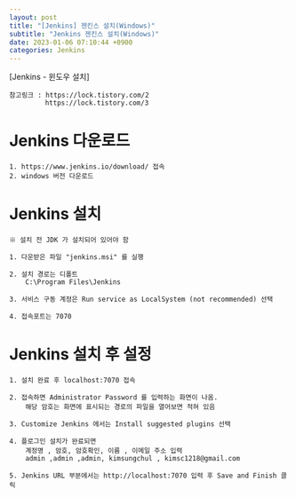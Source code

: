```yaml
---
layout: post
title: "[Jenkins] 젠킨스 설치(Windows)"
subtitle: "Jenkins 젠킨스 설치(Windows)"
date: 2023-01-06 07:10:44 +0900
categories: Jenkins
---
```

[Jenkins - 윈도우 설치]
	
	참고링크 : https://lock.tistory.com/2
			 https://lock.tistory.com/3
		

# Jenkins 다운로드
	
	1. https://www.jenkins.io/download/ 접속
	2. windows 버전 다운로드

# Jenkins 설치
	※ 설치 전 JDK 가 설치되어 있어야 함
	
	1. 다운받은 파일 "jenkins.msi" 를 실행
	
	2. 설치 경로는 디폴트
		C:\Program Files\Jenkins
	
	3. 서비스 구동 계정은 Run service as LocalSystem (not recommended) 선택

	4. 접속포트는 7070
	
	
# Jenkins 설치 후 설정
	
	1. 설치 완료 후 localhost:7070 접속
	
	2. 접속하면 Administrator Password 를 입력하는 화면이 나옴.
		해당 암호는 화면에 표시되는 경로의 파일을 열어보면 적혀 있음
	
	3. Customize Jenkins 에서는 Install suggested plugins 선택
		
	4. 플로그인 설치가 완료되면
		계정명 , 암호, 암호확인, 이름 , 이메일 주소 입력
		admin ,admin ,admin, kimsungchul , kimsc1218@gmail.com
	
	5. Jenkins URL 부분에서는 http://localhost:7070 입력 후 Save and Finish 클릭




	
